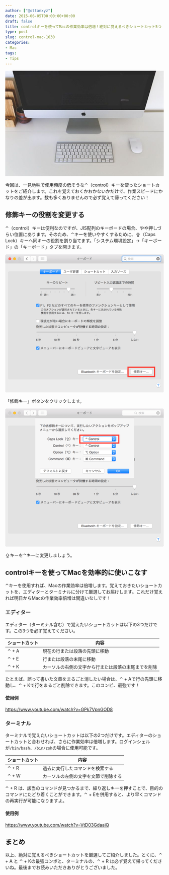 ```yaml
---
author: ["@ottanxyz"]
date: 2015-06-05T00:00:00+00:00
draft: false
title: controlキーを使ってMacの作業効率は倍増！絶対に覚えるべきショートカット5つ
type: post
slug: control-mac-1630
categories:
- Mac
tags:
- Tips
---
```


![](150604-5570406aec37e.jpg)

今回は、一見地味で使用頻度の低そうな⌃（control）キーを使ったショートカットをご紹介します。これを覚えておくかおかないかだけで、作業スピードにかなりの差が出ます。数も多くありませんので必ず覚えて帰ってください！

## 修飾キーの役割を変更する

⌃（control）キーは便利なのですが、JIS配列のキーボードの場合、やや押しづらい位置にあります。そのため、⌃キーを使いやすくするために、⇪（Caps Lock）キーへ同キーの役割を割り当てます。「システム環境設定」→「キーボード」の「キーボード」タブを開きます。

![](150604-557041e1cf1b9.png)

「修飾キー」ボタンをクリックします。

![](150604-557041e527e1c.png)

⇪キーを⌃キーに変更しましょう。

## controlキーを使ってMacを効率的に使いこなす

⌃キーを使用すれば、Macの作業効率は倍増します。覚えておきたいショートカットを、エディターとターミナルに分けて厳選してお届けします。これだけ覚えれば明日からMacの作業効率倍増は間違いなしです！

### エディター

エディター（ターミナル含む）で覚えたいショートカットは以下の3つだけです。この3つを必ず覚えてください。

| ショートカット | 内容                                                 |
| -------------- | ---------------------------------------------------- |
| ⌃ + A          | 現在の行または段落の先頭に移動                       |
| ⌃ + E          | 行または段落の末尾に移動                             |
| ⌃ + K          | カーソルの右側の文字から行または段落の末尾までを削除 |

たとえば、誤って書いた文章をまるごと消したい場合は、⌃ + Aで行の先頭に移動し、⌃ + Kで行をまるごと削除できます。このコンビ、最強です！

#### 使用例

<https://www.youtube.com/watch?v=GPk7VpnGOD8>

### ターミナル

ターミナルで覚えたいショートカットは以下の2つだけです。エディターのショートカットと合わせれば、さらに作業効率は倍増します。ログインシェルが`/bin/bash`、`/bin/zsh`の場合に使用可能です。

| ショートカット | 内容                                 |
| -------------- | ------------------------------------ |
| ⌃ + R          | 過去に実行したコマンドを検索する     |
| ⌃ + W          | カーソルの左側の文字を文節で削除する |

⌃ + R は、該当のコマンドが見つかるまで、繰り返しキーを押すことで、目的のコマンドにたどり着くことができます。⌃ + Eを併用すると、より早くコマンドの再実行が可能になりますよ。

#### 使用例

<https://www.youtube.com/watch?v=VtD03GdaaiQ>

## まとめ

以上、絶対に覚えるべきショートカットを厳選してご紹介しました。とくに、⌃ + A と ⌃ + Kの最強コンボと、ターミナルの、⌃ + R は必ず覚えて帰ってくださいね。最後までお読みいただきありがとうございました。
